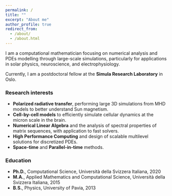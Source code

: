 ```yaml
---
permalink: /
title: ""
excerpt: "About me"
author_profile: true
redirect_from: 
  - /about/
  - /about.html
---
```


I am a computational mathematician focusing on numerical analysis and PDEs modelling through large-scale simulations, particularly for applications in solar physics, neuroscience, and electrophysiology. 

Currently, I am a postdoctoral fellow at the **Simula Research Laboratory** in Oslo.

### Research interests
+ **Polarized radiative transfer**, performing large 3D simulations from MHD models to better understand Sun magnetism.
+ **Cell-by-cell models** to efficiently simulate cellular dynamics at the micron scale in the brain.
+ **Numerical Linear Algebra** and the analysis of spectral properties of matrix sequences, with application to fast solvers. 
+ **High Performance Computing** and design of scalable multilevel solutions for discretized PDEs.
+ **Space-time** and **Parallel-in-time** methods.

### Education
+ **Ph.D.**, Computational Science, Università della Svizzera Italiana, 2020
+ **M.A.**, Applied Mathematics and Computational Science, Università della Svizzera Italiana, 2015
+ **B.S.**, Physics, University of Pavia, 2013


